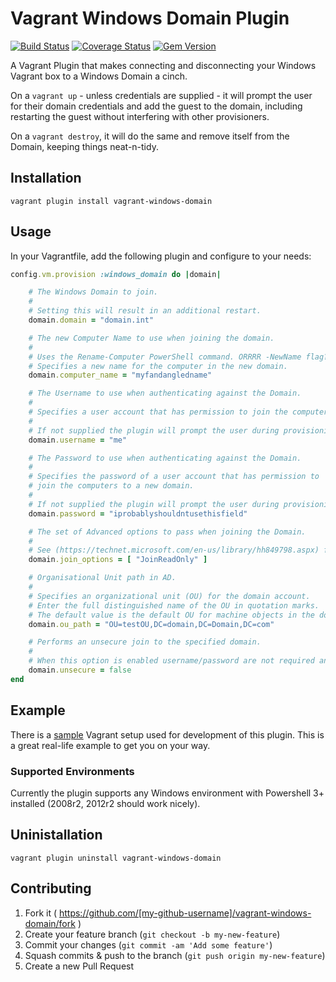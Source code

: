# Vagrant Windows Domain Plugin

[![Build Status](https://travis-ci.org/SEEK-Jobs/vagrant-windows-domain.svg)](https://travis-ci.org/SEEK-Jobs/vagrant-windows-domain)
[![Coverage Status](https://coveralls.io/repos/SEEK-Jobs/vagrant-windows-domain/badge.svg?branch=master)](https://coveralls.io/r/SEEK-Jobs/vagrant-windows-domain?branch=master)
[![Gem Version](https://badge.fury.io/rb/vagrant-windows-domain.svg)](http://badge.fury.io/rb/vagrant-windows-domain)

A Vagrant Plugin that makes connecting and disconnecting your Windows Vagrant box to a Windows Domain a cinch.

On a `vagrant up` - unless credentials are supplied - it will prompt the user for their domain credentials and add the guest to the domain, including restarting the guest without interfering with other provisioners. 

On a `vagrant destroy`, it will do the same and remove itself from the Domain, keeping things neat-n-tidy.

## Installation

```vagrant plugin install vagrant-windows-domain```

## Usage

In your Vagrantfile, add the following plugin and configure to your needs:

```ruby
config.vm.provision :windows_domain do |domain|

    # The Windows Domain to join.
    #
    # Setting this will result in an additional restart.
    domain.domain = "domain.int"

    # The new Computer Name to use when joining the domain.
    #
    # Uses the Rename-Computer PowerShell command. ORRRR -NewName flag??
    # Specifies a new name for the computer in the new domain.
    domain.computer_name = "myfandangledname"

    # The Username to use when authenticating against the Domain.
    #
    # Specifies a user account that has permission to join the computers to a new domain. 
    #
    # If not supplied the plugin will prompt the user during provisioning to provide one.
    domain.username = "me"

    # The Password to use when authenticating against the Domain.
    #
    # Specifies the password of a user account that has permission to 
    # join the computers to a new domain. 
    #
    # If not supplied the plugin will prompt the user during provisioning to provide one.
    domain.password = "iprobablyshouldntusethisfield"

    # The set of Advanced options to pass when joining the Domain.
    #
    # See (https://technet.microsoft.com/en-us/library/hh849798.aspx) for detail, these are generally not required.
    domain.join_options = [ "JoinReadOnly" ]

    # Organisational Unit path in AD.
    #
    # Specifies an organizational unit (OU) for the domain account. 
    # Enter the full distinguished name of the OU in quotation marks. 
    # The default value is the default OU for machine objects in the domain.
    domain.ou_path = "OU=testOU,DC=domain,DC=Domain,DC=com"

    # Performs an unsecure join to the specified domain.
    #
    # When this option is enabled username/password are not required and cannot be used.
    domain.unsecure = false
end
```
## Example

There is a [sample](https://github.com/SEEK-Jobs/vagrant-windows-domain/tree/master/development) Vagrant setup used for development of this plugin. 
This is a great real-life example to get you on your way.

### Supported Environments

Currently the plugin supports any Windows environment with Powershell 3+ installed (2008r2, 2012r2 should work nicely).

## Uninistallation

```vagrant plugin uninstall vagrant-windows-domain```

## Contributing

1. Fork it ( https://github.com/[my-github-username]/vagrant-windows-domain/fork )
2. Create your feature branch (`git checkout -b my-new-feature`)
3. Commit your changes (`git commit -am 'Add some feature'`)
4. Squash commits & push to the branch (`git push origin my-new-feature`)
5. Create a new Pull Request
